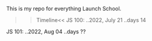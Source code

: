This is my repo for everything Launch School.

>>Timeline<<
JS 100: 
..2022, July 21
..days 14

JS 101:
..2022, Aug 04
..days ??
